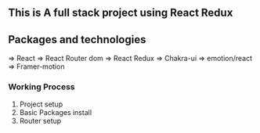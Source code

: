 ## This is A full stack project using React Redux

## Packages and technologies

=> React
=> React Router dom
=> React Redux
=> Chakra-ui
=> emotion/react
=> Framer-motion

### Working Process

1. Project setup
2. Basic Packages install
3. Router setup
